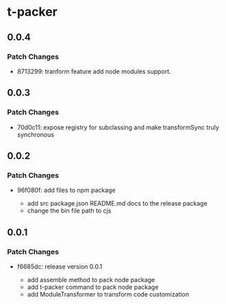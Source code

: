 # t-packer

## 0.0.4

### Patch Changes

- 8713299: tranform feature add node modules support.

## 0.0.3

### Patch Changes

- 70d0c11: expose registry for subclassing and make transformSync truly synchronous

## 0.0.2

### Patch Changes

- 96f080f: add files to npm package

  - add src package.json README.md docs to the release package
  - change the bin file path to cjs

## 0.0.1

### Patch Changes

- f6685dc: release version 0.0.1

  - add assemble method to pack node package
  - add t-packer command to pack node package
  - add ModuleTransformer to transform code customization
